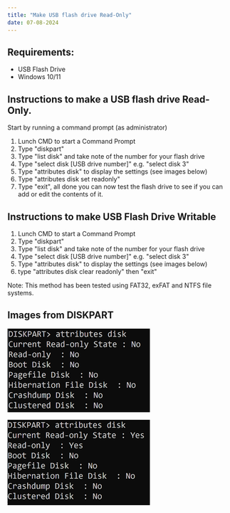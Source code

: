 ```yaml
---
title: "Make USB flash drive Read-Only"
date: 07-08-2024
---
```


## Requirements:
 - USB Flash Drive
 - Windows 10/11
   
## Instructions to make a USB flash drive Read-Only.

Start by running a command prompt (as administrator)

1. Lunch CMD to start a Command Prompt
2. Type "diskpart"
1. Type "list disk" and take note of the number for your flash drive
1. Type "select disk [USB drive number]" e.g. "select disk 3"
1. Type "attributes disk" to display the settings (see images below)
1. Type "attributes disk set readonly"
1. Type "exit", all done you can now test the flash drive to see if you can add or edit the contents of it.

## Instructions to make USB Flash Drive Writable

1. Lunch CMD to start a Command Prompt
2. Type "diskpart"
1. Type "list disk" and take note of the number for your flash drive
1. Type "select disk [USB drive number]" e.g. "select disk 3"
1. Type "attributes disk" to display the settings (see images below)
1. type "attributes disk clear readonly" then "exit"

Note: This method has been tested using FAT32, exFAT and NTFS file systems.

## Images from DISKPART

![DISKPART command displaying the Read-Only attribute set to No](https://github.com/catchcoder/blog/blob/8bcfb76d9ea63bc79af5b5fc24d2554e6d697c15/_images/diskpart-readonly-cleared.PNG)

![DISKPART command displaying the Read-Only attribute set to Yes](https://github.com/catchcoder/blog/blob/8bcfb76d9ea63bc79af5b5fc24d2554e6d697c15/_images/diskpart-readonly-set.PNG)